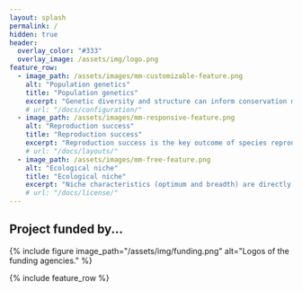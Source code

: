 ```yaml
---
layout: splash
permalink: /
hidden: true
header:
  overlay_color: "#333"
  overlay_image: /assets/img/logo.png
feature_row:
  - image_path: /assets/images/mm-customizable-feature.png
    alt: "Population genetics"
    title: "Population genetics"
    excerpt: "Genetic diversity and structure can inform conservation measures, but it also can affect species reproduction and niche characteristics."
    # url: "/docs/configuration/"
  - image_path: /assets/images/mm-responsive-feature.png
    alt: "Reproduction success"
    title: "Reproduction success"
    excerpt: "Reproduction success is the key outcome of species reproductive biology, ensuring populations to perpetuate in a specific place."
    # url: "/docs/layouts/"
  - image_path: /assets/images/mm-free-feature.png
    alt: "Ecological niche"
    title: "Ecological niche"
    excerpt: "Niche characteristics (optimum and breadth) are directly drived by genetic information and are responsible for species to thrive and survive in their habitats."
    # url: "/docs/license/"
---
```

<h2> Project funded by...</h2>
{% include figure image_path="/assets/img/funding.png" alt="Logos of the funding agencies." %}

{% include feature_row %}